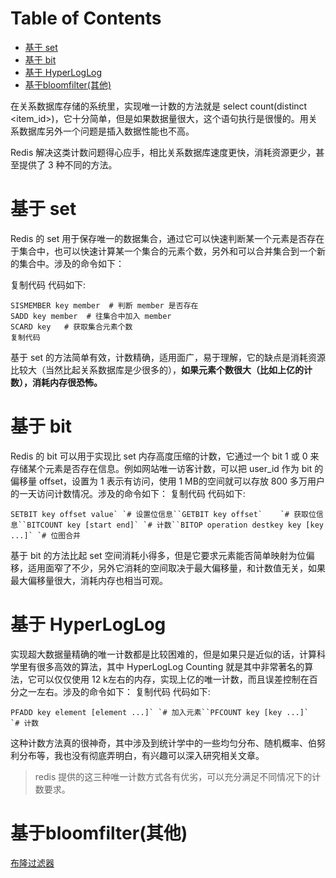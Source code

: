# Table of Contents

* [基于 set](#基于-set)
* [基于 bit](#基于-bit)
* [基于 HyperLogLog](#基于-hyperloglog)
* [基于bloomfilter(其他)](#基于bloomfilter其他)


在关系数据库存储的系统里，实现唯一计数的方法就是 select count(distinct <item_id>)，它十分简单，但是如果数据量很大，这个语句执行是很慢的。用关系数据库另外一个问题是插入数据性能也不高。

Redis 解决这类计数问题得心应手，相比关系数据库速度更快，消耗资源更少，甚至提供了 3 种不同的方法。



# 基于 set

Redis 的 set 用于保存唯一的数据集合，通过它可以快速判断某一个元素是否存在于集合中，也可以快速计算某一个集合的元素个数，另外和可以合并集合到一个新的集合中。涉及的命令如下：

复制代码 代码如下:

```
SISMEMBER key member  # 判断 member 是否存在
SADD key member  # 往集合中加入 member
SCARD key   # 获取集合元素个数 
复制代码
```

基于 set 的方法简单有效，计数精确，适用面广，易于理解，它的缺点是消耗资源比较大（当然比起关系数据库是少很多的），**如果元素个数很大（比如上亿的计数），消耗内存很恐怖。**



# 基于 bit

Redis 的 bit 可以用于实现比 set 内存高度压缩的计数，它通过一个 bit 1 或 0 来存储某个元素是否存在信息。例如网站唯一访客计数，可以把 user_id 作为 bit 的偏移量 offset，设置为 1 表示有访问，使用 1 MB的空间就可以存放 800 多万用户的一天访问计数情况。涉及的命令如下： 复制代码 代码如下:

```
SETBIT key offset value` `# 设置位信息``GETBIT key offset`    `# 获取位信息``BITCOUNT key [start end]` `# 计数``BITOP operation destkey key [key ...]` `# 位图合并
```

基于 bit 的方法比起 set 空间消耗小得多，但是它要求元素能否简单映射为位偏移，适用面窄了不少，另外它消耗的空间取决于最大偏移量，和计数值无关，如果最大偏移量很大，消耗内存也相当可观。



# 基于 HyperLogLog

实现超大数据量精确的唯一计数都是比较困难的，但是如果只是近似的话，计算科学里有很多高效的算法，其中 HyperLogLog Counting 就是其中非常著名的算法，它可以仅仅使用 12 k左右的内存，实现上亿的唯一计数，而且误差控制在百分之一左右。涉及的命令如下： 复制代码 代码如下:

```
PFADD key element [element ...]` `# 加入元素``PFCOUNT key [key ...]`  `# 计数
```

这种计数方法真的很神奇，其中涉及到统计学中的一些均匀分布、随机概率、伯努利分布等，我也没有彻底弄明白，有兴趣可以深入研究相关文章。

> redis 提供的这三种唯一计数方式各有优劣，可以充分满足不同情况下的计数要求。



# 基于bloomfilter(其他)

[布隆过滤器](../../C.数据结构与算法/dataStructures/布隆过滤器.md)

